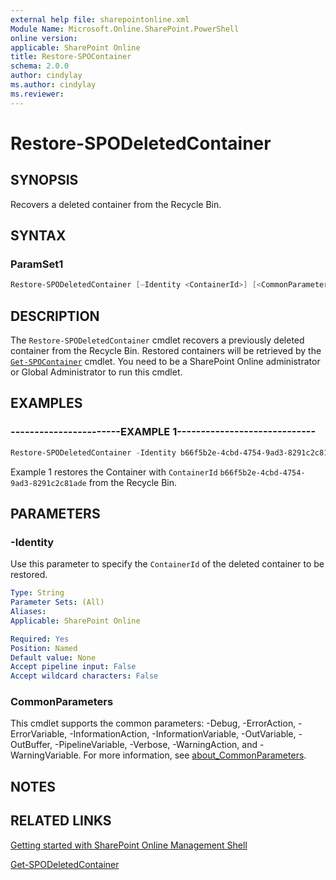 ```yaml
---
external help file: sharepointonline.xml
Module Name: Microsoft.Online.SharePoint.PowerShell
online version: 
applicable: SharePoint Online
title: Restore-SPOContainer
schema: 2.0.0
author: cindylay
ms.author: cindylay
ms.reviewer:
---
```


# Restore-SPODeletedContainer​

## SYNOPSIS

Recovers a deleted container from the Recycle Bin. 

## SYNTAX


### ParamSet1

```powershell
Restore-SPODeletedContainer [–Identity <ContainerId>​] [<CommonParameters>]
```


## DESCRIPTION

The `Restore-SPODeletedContainer` cmdlet recovers a previously deleted container from the Recycle Bin. Restored containers will be retrieved by the [`Get-SPOContainer`](./Get-SPOContainer.md) cmdlet. You need to be a SharePoint Online administrator or Global Administrator to run this cmdlet.



## EXAMPLES

### -----------------------EXAMPLE 1-----------------------------

```powershell
Restore-SPODeletedContainer -Identity b66f5b2e-4cbd-4754-9ad3-8291c2c81ade
```
Example 1 restores the Container with `ContainerId` `b66f5b2e-4cbd-4754-9ad3-8291c2c81ade` from the Recycle Bin.


## PARAMETERS



### -Identity

Use this parameter to specify the `ContainerId` of the deleted container to be restored.
 
```yaml
Type: String
Parameter Sets: (All)
Aliases:
Applicable: SharePoint Online

Required: Yes
Position: Named
Default value: None
Accept pipeline input: False
Accept wildcard characters: False
```



### CommonParameters

This cmdlet supports the common parameters: -Debug, -ErrorAction, -ErrorVariable, -InformationAction, -InformationVariable, -OutVariable, -OutBuffer, -PipelineVariable, -Verbose, -WarningAction, and -WarningVariable. For more information, see [about_CommonParameters](https://go.microsoft.com/fwlink/?LinkID=113216).


## NOTES

## RELATED LINKS

[Getting started with SharePoint Online Management Shell](https://learn.microsoft.com/powershell/sharepoint/sharepoint-online/connect-sharepoint-online?view=sharepoint-ps)

[Get-SPODeletedContainer](./Get-SPODeletedContainer.md)
